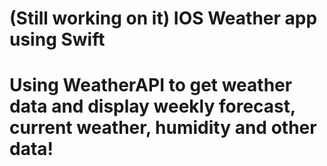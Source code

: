 # (Still working on it) IOS Weather app using Swift
# Using WeatherAPI to get weather data and display weekly forecast, current weather, humidity and other data!

